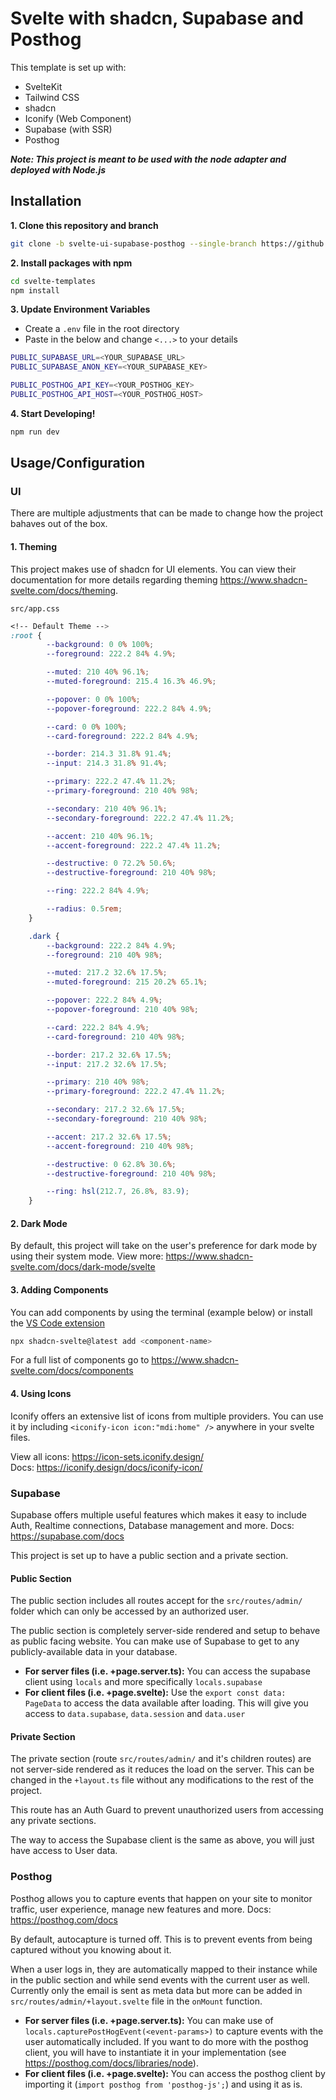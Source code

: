 
# Svelte with shadcn, Supabase and Posthog

This template is set up with:
- SvelteKit
- Tailwind CSS
- shadcn
- Iconify (Web Component)
- Supabase (with SSR)
- Posthog

***Note: This project is meant to be used with the node adapter and deployed with Node.js***
## Installation

**1. Clone this repository and branch**
```bash
git clone -b svelte-ui-supabase-posthog --single-branch https://github.com/cameron-dryden/svelte-templates.git
```

**2. Install packages with npm**
```bash
cd svelte-templates
npm install
```

**3. Update Environment Variables**

- Create a `.env` file in the root directory
- Paste in the below and change `<...>` to your details

```bash
PUBLIC_SUPABASE_URL=<YOUR_SUPABASE_URL>
PUBLIC_SUPABASE_ANON_KEY=<YOUR_SUPABASE_KEY>

PUBLIC_POSTHOG_API_KEY=<YOUR_POSTHOG_KEY>
PUBLIC_POSTHOG_API_HOST=<YOUR_POSTHOG_HOST>
```

**4. Start Developing!**
```bash
npm run dev
```
## Usage/Configuration

### UI

There are multiple adjustments that can be made to change how the project bahaves out of the box.

#### 1. Theming
This project makes use of shadcn for UI elements. You can view their documentation for more details regarding theming https://www.shadcn-svelte.com/docs/theming.


`src/app.css`
```css
<!-- Default Theme -->
:root {
		--background: 0 0% 100%;
		--foreground: 222.2 84% 4.9%;

		--muted: 210 40% 96.1%;
		--muted-foreground: 215.4 16.3% 46.9%;

		--popover: 0 0% 100%;
		--popover-foreground: 222.2 84% 4.9%;

		--card: 0 0% 100%;
		--card-foreground: 222.2 84% 4.9%;

		--border: 214.3 31.8% 91.4%;
		--input: 214.3 31.8% 91.4%;

		--primary: 222.2 47.4% 11.2%;
		--primary-foreground: 210 40% 98%;

		--secondary: 210 40% 96.1%;
		--secondary-foreground: 222.2 47.4% 11.2%;

		--accent: 210 40% 96.1%;
		--accent-foreground: 222.2 47.4% 11.2%;

		--destructive: 0 72.2% 50.6%;
		--destructive-foreground: 210 40% 98%;

		--ring: 222.2 84% 4.9%;

		--radius: 0.5rem;
	}

	.dark {
		--background: 222.2 84% 4.9%;
		--foreground: 210 40% 98%;

		--muted: 217.2 32.6% 17.5%;
		--muted-foreground: 215 20.2% 65.1%;

		--popover: 222.2 84% 4.9%;
		--popover-foreground: 210 40% 98%;

		--card: 222.2 84% 4.9%;
		--card-foreground: 210 40% 98%;

		--border: 217.2 32.6% 17.5%;
		--input: 217.2 32.6% 17.5%;

		--primary: 210 40% 98%;
		--primary-foreground: 222.2 47.4% 11.2%;

		--secondary: 217.2 32.6% 17.5%;
		--secondary-foreground: 210 40% 98%;

		--accent: 217.2 32.6% 17.5%;
		--accent-foreground: 210 40% 98%;

		--destructive: 0 62.8% 30.6%;
		--destructive-foreground: 210 40% 98%;

		--ring: hsl(212.7, 26.8%, 83.9);
	}
```

#### 2. Dark Mode
By default, this project will take on the user's preference for dark mode by using their system mode. View more: https://www.shadcn-svelte.com/docs/dark-mode/svelte


#### 3. Adding Components
You can add components by using the terminal (example below) or install the [VS Code extension](https://marketplace.visualstudio.com/items?itemName=Selemondev.vscode-shadcn-svelte)
```bash 
npx shadcn-svelte@latest add <component-name>
```
For a full list of components go to https://www.shadcn-svelte.com/docs/components

#### 4. Using Icons
Iconify offers an extensive list of icons from multiple providers. You can use it by including `<iconify-icon icon:"mdi:home" />` anywhere in your svelte files.

View all icons: https://icon-sets.iconify.design/  
Docs: https://iconify.design/docs/iconify-icon/

### Supabase
Supabase offers multiple useful features which makes it easy to include Auth, Realtime connections, Database management and more.
Docs: https://supabase.com/docs

This project is set up to have a public section and a private section.

#### Public Section
The public section includes all routes accept for the `src/routes/admin/` folder which can only be accessed by an authorized user.

The public section is completely server-side rendered and setup to behave as public facing website. You can make use of Supabase to get to any publicly-available data in your database.

- **For server files (i.e. +page.server.ts):** You can access the supabase client using `locals` and more specifically `locals.supabase`
- **For client files (i.e. +page.svelte):** Use the `export const data: PageData` to access the data available after loading. This will give you access to `data.supabase`, `data.session` and `data.user`

#### Private Section
The private section (route `src/routes/admin/` and it's children routes) are not server-side rendered as it reduces the load on the server. This can be changed in the `+layout.ts` file without any modifications to the rest of the project.

This route has an Auth Guard to prevent unauthorized users from accessing any private sections.

The way to access the Supabase client is the same as above, you will just have access to User data.

### Posthog
Posthog allows you to capture events that happen on your site to monitor traffic, user experience, manage new features and more. Docs: https://posthog.com/docs

By default, autocapture is turned off. This is to prevent events from being captured without you knowing about it.

When a user logs in, they are automatically mapped to their instance while in the public section and while send events with the current user as well. Currently only the email is sent as meta data but more can be added in `src/routes/admin/+layout.svelte` file in the `onMount` function.

- **For server files (i.e. +page.server.ts):** You can make use of `locals.capturePostHogEvent(<event-params>)` to capture events with the user automatically included. If you want to do more with the posthog client, you will have to instantiate it in your implementation (see https://posthog.com/docs/libraries/node).
- **For client files (i.e. +page.svelte):** You can access the posthog client by importing it (`import posthog from 'posthog-js';`) and using it as is.

